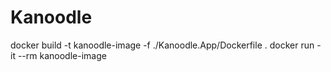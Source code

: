 # Kanoodle
docker build -t kanoodle-image -f ./Kanoodle.App/Dockerfile .
docker run -it --rm kanoodle-image

